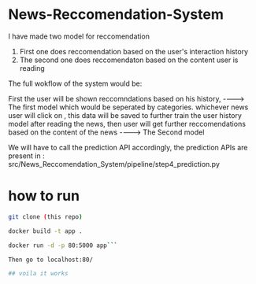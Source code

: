 # News-Reccomendation-System

I have made two model for reccomendation
1) First one does reccomendation based on the user's interaction history
2) The second one does reccomendaton based on the content user is reading

The full wokflow of the system would be:

First the user will be shown reccomndations based on his history, ----> The first model
which would be seperated by categories.
whichever news user will click on , this data will be saved to further train the user history model
after reading the news, then user will get further reccomendations based on the content of the news ----> The Second model

We will have to call the prediction API accordingly,
the prediction APIs are present in :
src/News_Reccomendation_System/pipeline/step4_prediction.py


# how to run

```bash
git clone (this repo)
```
```bash
docker build -t app .
```
```bash
docker run -d -p 80:5000 app```

Then go to localhost:80/

## voila it works 